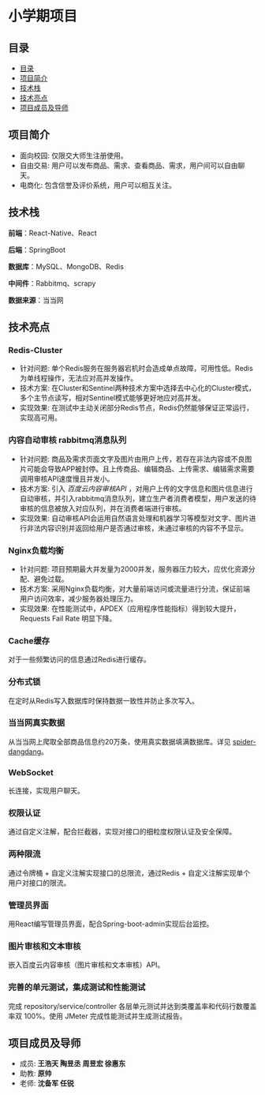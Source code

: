 # 小学期项目

## 目录

- [目录](#目录)
- [项目简介](#项目简介)
- [技术栈](#技术栈)
- [技术亮点](#技术亮点)
- [项目成员及导师](#项目成员及导师)

## 项目简介

* 面向校园: 仅限交大师生注册使用。
* 自由交易: 用户可以发布商品、需求、查看商品、需求，用户间可以自由聊天。
* 电商化: 包含信誉及评价系统，用户可以相互关注。

## 技术栈

**前端**：React-Native、React </br>

**后端**：SpringBoot </br>

**数据库**：MySQL、MongoDB、Redis </br>

**中间件**：Rabbitmq、scrapy </br>

**数据来源**：当当网 </br>

## 技术亮点

### Redis-Cluster

* 针对问题: 单个Redis服务在服务器宕机时会造成单点故障，可用性低。Redis为单线程操作，无法应对高并发操作。
* 技术方案: 在Cluster和Sentinel两种技术方案中选择去中心化的Cluster模式，多个主节点读写，相对Sentinel模式能够更好地应对高并发。
* 实现效果: 在测试中主动关闭部分Redis节点，Redis仍然能够保证正常运行，实现高可用。

### 内容自动审核 rabbitmq消息队列

* 针对问题: 商品及需求页面文字及图片由用户上传，若存在非法内容或不良图片可能会导致APP被封停。且上传商品、编辑商品、上传需求、编辑需求需要调用审核API速度慢且并发小。
* 技术方案: 引入 _百度云内容审核API_ ，对用户上传的文字信息和图片信息进行自动审核，并引入rabbitmq消息队列，建立生产者消费者模型，用户发送的待审核的信息被放入对应队列，并在消费者端进行审核。
* 实现效果: 自动审核API会运用自然语言处理和机器学习等模型对文字、图片进行非法内容识别并返回给用户是否通过审核，未通过审核的内容不予显示。

### Nginx负载均衡

* 针对问题: 项目预期最大并发量为2000并发，服务器压力较大，应优化资源分配、避免过载。
* 技术方案: 采用Nginx负载均衡，对大量前端访问或流量进行分流，保证前端用户访问效率，减少服务器处理压力。
* 实现效果: 在性能测试中，APDEX（应用程序性能指标）得到较大提升，Requests Fail Rate 明显下降。

### Cache缓存

对于一些频繁访问的信息通过Redis进行缓存。

### 分布式锁

在定时从Redis写入数据库时保持数据一致性并防止多次写入。

### 当当网真实数据

从当当网上爬取全部商品信息约20万条，使用真实数据填满数据库。详见 [spider-dangdang](https://github.com/WilliamX1/spider-dangdang)。

### WebSocket

长连接，实现用户聊天。

### 权限认证

通过自定义注解，配合拦截器，实现对接口的细粒度权限认证及安全保障。

### 两种限流

通过令牌桶 + 自定义注解实现接口的总限流，通过Redis + 自定义注解实现单个用户对接口的限流。

### 管理员界面

用React编写管理员界面，配合Spring-boot-admin实现后台监控。

### 图片审核和文本审核

嵌入百度云内容审核（图片审核和文本审核）API。

### 完善的单元测试，集成测试和性能测试

完成 repository/service/controller 各层单元测试并达到类覆盖率和代码行数覆盖率双 100%。使用 JMeter 完成性能测试并生成测试报告。

## 项目成员及导师

* 成员: **王浩天 陶昱丞 周昱宏 徐惠东**
* 助教: **原帅**
* 老师: **沈备军 任锐**
